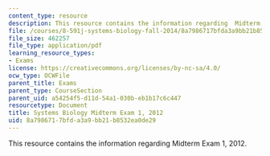```yaml
---
content_type: resource
description: This resource contains the information regarding  Midterm Exam 1, 2012.
file: /courses/8-591j-systems-biology-fall-2014/8a7986717bfda3a9bb21b8532ea0de29_MIT8_591JF14_Exam1_2012.pdf
file_size: 462257
file_type: application/pdf
learning_resource_types:
- Exams
license: https://creativecommons.org/licenses/by-nc-sa/4.0/
ocw_type: OCWFile
parent_title: Exams
parent_type: CourseSection
parent_uid: a54254f5-d11d-54a1-030b-eb1b17c6c447
resourcetype: Document
title: Systems Biology Midterm Exam 1, 2012
uid: 8a798671-7bfd-a3a9-bb21-b8532ea0de29
---
```

This resource contains the information regarding  Midterm Exam 1, 2012.